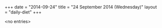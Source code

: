 +++
date = "2014-09-24"
title = "24 September 2014 (Wednesday)"
layout = "daily-diet"
+++


\<no entries\>
